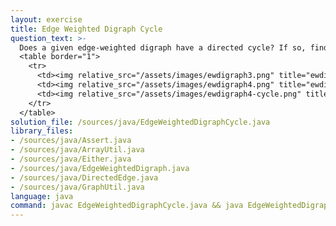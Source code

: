 ```yaml
---
layout: exercise
title: Edge Weighted Digraph Cycle
question_text: >-
  Does a given edge-weighted digraph have a directed cycle? If so, find such a cycle
  <table border="1">
    <tr>
      <td><img relative_src="/assets/images/ewdigraph3.png" title="ewdigraph3"></td>
      <td><img relative_src="/assets/images/ewdigraph4.png" title="ewdigraph4"></td>
      <td><img relative_src="/assets/images/ewdigraph4-cycle.png" title="ewdigraph4-cycle"></td>
    </tr>
  </table>
solution_file: /sources/java/EdgeWeightedDigraphCycle.java
library_files:
- /sources/java/Assert.java
- /sources/java/ArrayUtil.java
- /sources/java/Either.java
- /sources/java/EdgeWeightedDigraph.java
- /sources/java/DirectedEdge.java
- /sources/java/GraphUtil.java
language: java
command: javac EdgeWeightedDigraphCycle.java && java EdgeWeightedDigraphCycle
---
```

